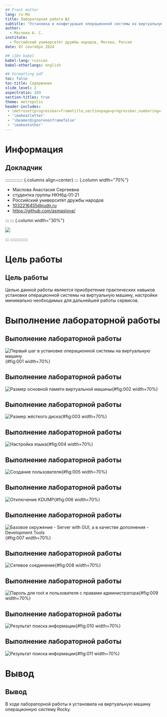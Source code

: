 ```yaml
---
## Front matter
lang: ru-RU
title: Лабораторная работа №1
subtitle: "Установка и конфигурация операционной системы на виртуальную машину"
author:
  - Маслова А. С.
institute:
  - Российский университет дружбы народов, Москва, Россия
date: 07 сентября 2024

## i18n babel
babel-lang: russian
babel-otherlangs: english

## Formatting pdf
toc: false
toc-title: Содержание
slide_level: 2
aspectratio: 169
section-titles: true
theme: metropolis
header-includes:
 - \metroset{progressbar=frametitle,sectionpage=progressbar,numbering=fraction}
 - '\makeatletter'
 - '\beamer@ignorenonframefalse'
 - '\makeatother'
---
```


# Информация

## Докладчик

:::::::::::::: {.columns align=center}
::: {.column width="70%"}

  * Маслова Анастасия Сергеевна
  * студентка группы НКНбд-01-21
  * Российский университет дружбы народов
  * [1032216455@rudn.ru](mailto:1032216455@rudn.ru)
  * <https://github.com/asmaslova/>

:::
::: {.column width="30%"}

![](./image/me.JPG)

:::
::::::::::::::

# Цель работы

## Цель работы

Целью данной работы является приобретение практических навыков установки операционной системы на виртуальную машину, настройки минимально необходимых для дальнейшей работы сервисов.

# Выполнение лабораторной работы

## Выполнение лабораторной работы

![Первый шаг в установке операционной системы на виртуальную машину](image/3.png){#fig:001 width=70%}

## Выполнение лабораторной работы

![Размер основной памяти виртуальной машины](image/4.png){#fig:002 width=70%}

## Выполнение лабораторной работы

![Размер жёсткого диска](image/5.png){#fig:003 width=70%}

## Выполнение лабораторной работы

![Настройка языка](image/6.png){#fig:004 width=70%}

## Выполнение лабораторной работы

![Создание пользователя](image/7.png){#fig:005 width=70%}

## Выполнение лабораторной работы

![Отключение KDUMP](image/8.png){#fig:006 width=70%}

## Выполнение лабораторной работы

![Базовое окружение - Server with GUI, а в качестве дополнения - Development Tools](image/9.png){#fig:007 width=70%}

## Выполнение лабораторной работы

![Сетевое соединение](image/10.png){#fig:008 width=70%}

## Выполнение лабораторной работы

![Пароль для root и пользователя с правами администратора](image/11.png){#fig:009 width=70%}

## Выполнение лабораторной работы

![Результат поиска информации](image/1.png){#fig:010 width=70%}

## Выполнение лабораторной работы

![Результат поиска информации](image/2.png){#fig:011 width=70%}

# Вывод

## Вывод

В ходе лабораторной работы я установила на виртуальную машину операционную систему Rocky.